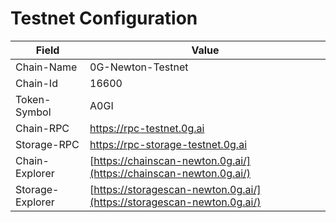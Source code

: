 # Testnet Configuration

| Field            | Value                                                                  |
| ---------------- | ---------------------------------------------------------------------- |
| Chain-Name       | 0G-Newton-Testnet                                                      |
| Chain-Id         | 16600                                                                  |
| Token-Symbol     | A0GI                                                                   |
| Chain-RPC        | https://rpc-testnet.0g.ai                                              |
| Storage-RPC      | https://rpc-storage-testnet.0g.ai                                      |
| Chain-Explorer   | [https://chainscan-newton.0g.ai/](https://chainscan-newton.0g.ai/)     |
| Storage-Explorer | [https://storagescan-newton.0g.ai/](https://storagescan-newton.0g.ai/) |
